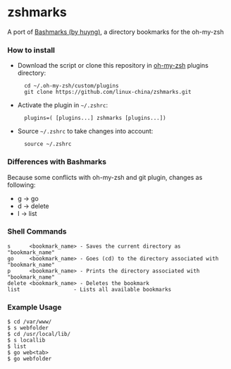 zshmarks
========

A port of [Bashmarks (by huyng)](https://github.com/huyng/bashmarks), a directory bookmarks for the oh-my-zsh

### How to install

* Download the script or clone this repository in [oh-my-zsh](http://github.com/robbyrussell/oh-my-zsh) plugins directory:

        cd ~/.oh-my-zsh/custom/plugins
        git clone https://github.com/linux-china/zshmarks.git

* Activate the plugin in `~/.zshrc`:

        plugins=( [plugins...] zshmarks [plugins...])

* Source `~/.zshrc`  to take changes into account:

        source ~/.zshrc

### Differences with Bashmarks
Because some conflicts with oh-my-zsh and git plugin, changes as following:

* g -> go
* d -> delete
* l -> list

### Shell Commands

    s      <bookmark_name> - Saves the current directory as "bookmark_name"
    go     <bookmark_name> - Goes (cd) to the directory associated with "bookmark_name"
    p      <bookmark_name> - Prints the directory associated with "bookmark_name"
    delete <bookmark_name> - Deletes the bookmark
    list                 - Lists all available bookmarks

### Example Usage

    $ cd /var/www/
    $ s webfolder
    $ cd /usr/local/lib/
    $ s locallib
    $ list
    $ go web<tab>
    $ go webfolder
